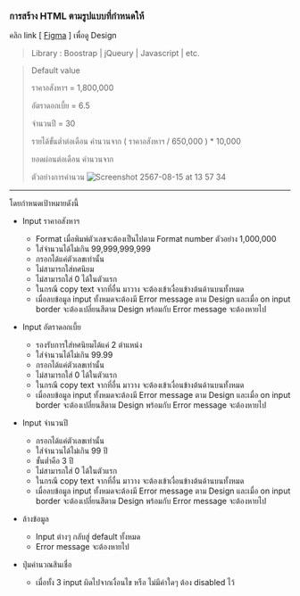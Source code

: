 ### การสร้าง HTML ตามรูปแบบที่กำหนดให้

คลิก link \[ [Figma](https://www.figma.com/design/cLKdrG7KzQB65UygvLbNSu/Dev-Test?node-id=0-1&t=uEazXJLpPeHycSv3-0) \] เพื่อดู Design
> Library : Boostrap | jQueury | Javascript | etc.

> Default value
>
> ราคาอสังหาฯ = 1,800,000
>
> อัตราดอกเบี้ย = 6.5
>
> จำนวนปี = 30
>
> รายได้ขั้นต่ำต่อเดือน คำนวนจาก ( ราคาอสังหาฯ / 650,000 ) * 10,000
>
> ยอดผ่อนต่อเดือน คำนวนจาก
> 
> ตัวอย่างการคำนวน
> ![Screenshot 2567-08-15 at 13 57 34](https://github.com/user-attachments/assets/312b7c23-140d-4ba2-8b8c-31af02df104e)

>    
---
โดยกำหนดเป้าหมายดังนี้
* Input ราคาอสังหาฯ
  * Format เมื่อพิมพ์ตัวเลขจะต้องเป็นไปตาม Format number ตัวอย่าง 1,000,000
  * ใส่จำนวนได้ไม่เกิน 99,999,999,999
  * กรอกได้แค่ตัวเลขเท่านั้น
  * ไม่สามารถใส่ทศนิยม
  * ไม่สามารถใส่ 0 ได้ในตัวแรก
  * ในกรณี copy text จากที่อื่น มาวาง จะต้องเข้าเงื่อนข้างต้นด้านบนทั้งหมด
  * เมื่อลบข้อมูล input ทั้งหมดจะต้องมี Error message ตาม Design และเมื่อ on input border จะต้องเปลี่ยนสีตาม Design พร้อมกับ Error message จะต้องหายไป
* Input อัตราดอกเบี้ย
  * รองรับการใส่ทศนิยมได้แค่ 2 ตำแหน่ง
  * ใส่จำนวนได้ไม่เกิน 99.99
  * กรอกได้แค่ตัวเลขเท่านั้น
  * ไม่สามารถใส่ 0 ได้ในตัวแรก
  * ในกรณี copy text จากที่อื่น มาวาง จะต้องเข้าเงื่อนข้างต้นด้านบนทั้งหมด
  * เมื่อลบข้อมูล input ทั้งหมดจะต้องมี Error message ตาม Design และเมื่อ on input border จะต้องเปลี่ยนสีตาม Design พร้อมกับ Error message จะต้องหายไป
* Input จำนวนปี
  * กรอกได้แค่ตัวเลขเท่านั้น
  * ใส่จำนวนได้ไม่เกิน 99 ปี
  * ขั้นต่ำคือ 3 ปี
  * ไม่สามารถใส่ 0 ได้ในตัวแรก
  * ในกรณี copy text จากที่อื่น มาวาง จะต้องเข้าเงื่อนข้างต้นด้านบนทั้งหมด
  * เมื่อลบข้อมูล input ทั้งหมดจะต้องมี Error message ตาม Design และเมื่อ on input border จะต้องเปลี่ยนสีตาม Design พร้อมกับ Error message จะต้องหายไป

* ล้างข้อมูล
  * Input ต่างๆ กลับสู่ default ทั้งหมด
  * Error message จะต้องหายไป
* ปุ่มคำนวณสินเชื่อ
  * เมื่อทั้ง 3 input ผิดไปจากเงื่อนไข หรือ ไม่มีค่าใดๆ ต้อง disabled ไว้
